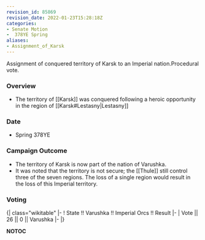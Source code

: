 ```yaml
---
revision_id: 85869
revision_date: 2022-01-23T15:28:18Z
categories:
- Senate Motion
-  378YE Spring
aliases:
- Assignment_of_Karsk
---
```


Assignment of conquered territory of Karsk to an Imperial nation.Procedural vote. 

### Overview
* The territory of [[Karsk]] was conquered following a heroic opportunity in the region of [[Karsk#Lestasny|Lestasny]]

### Date
* Spring 378YE

### Campaign Outcome
* The territory of Karsk is now part of the nation of Varushka.
* It was noted that the territory is not secure; the [[Thule]] still control three of the seven regions. The loss of a single region would result in the loss of this Imperial territory.

### Voting
{| class="wikitable"
|-
! State !! Varushka !! Imperial Orcs !! Result
|-
| Vote || 26 || 0 || Varushka
|-
|}


__NOTOC__